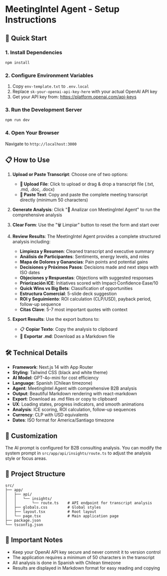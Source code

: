 # MeetingIntel Agent - Setup Instructions

## 🚀 Quick Start

### 1. Install Dependencies
```bash
npm install
```

### 2. Configure Environment Variables
1. Copy `env-template.txt` to `.env.local`
2. Replace `sk-your-openai-api-key-here` with your actual OpenAI API key
3. Get your API key from: https://platform.openai.com/api-keys

### 3. Run the Development Server
```bash
npm run dev
```

### 4. Open Your Browser
Navigate to `http://localhost:3000`

## 📋 How to Use

1. **Upload or Paste Transcript**: Choose one of two options:
   - **📁 Upload File**: Click to upload or drag & drop a transcript file (.txt, .md, .doc, .docx)
   - **📝 Paste Text**: Copy and paste the complete meeting transcript directly (minimum 50 characters)

2. **Generate Analysis**: Click "🤖 Analizar con MeetingIntel Agent" to run the comprehensive analysis

3. **Clear Form**: Use the "🗑️ Limpiar" button to reset the form and start over

4. **Review Results**: The MeetingIntel Agent provides a complete structured analysis including:
   - **Limpieza y Resumen**: Cleaned transcript and executive summary
   - **Análisis de Participantes**: Sentiments, energy levels, and roles
   - **Mapa de Dolores y Ganancias**: Pain points and potential gains
   - **Decisiones y Próximos Pasos**: Decisions made and next steps with ISO dates
   - **Objeciones y Respuestas**: Objections with suggested responses
   - **Priorización ICE**: Initiatives scored with Impact·Confidence·Ease/10
   - **Quick Wins vs Big Bets**: Classification of opportunities
   - **Estructura Comercial**: 5-slide deck suggestion
   - **ROI y Seguimiento**: ROI calculation (CLP/USD), payback period, follow-up sequence
   - **Citas Clave**: 5-7 most important quotes with context

5. **Export Results**: Use the export buttons to:
   - 📋 **Copiar Texto**: Copy the analysis to clipboard
   - 💾 **Exportar .md**: Download as a Markdown file

## 🛠️ Technical Details

- **Framework**: Next.js 14 with App Router
- **Styling**: Tailwind CSS (black and white theme)
- **AI Model**: GPT-4o-mini for cost efficiency
- **Language**: Spanish (Chilean timezone)
- **Agent**: MeetingIntel Agent with comprehensive B2B analysis
- **Output**: Beautiful Markdown rendering with react-markdown
- **Export**: Download as .md files or copy to clipboard
- **UX**: Loading states, progress indicators, and smooth animations
- **Analysis**: ICE scoring, ROI calculation, follow-up sequences
- **Currency**: CLP with USD equivalents
- **Dates**: ISO format for America/Santiago timezone

## 🔧 Customization

The AI prompt is configured for B2B consulting analysis. You can modify the system prompt in `src/app/api/insights/route.ts` to adjust the analysis style or focus areas.

## 📁 Project Structure

```
src/
├── app/
│   ├── api/
│   │   └── insights/
│   │       └── route.ts    # API endpoint for transcript analysis
│   ├── globals.css         # Global styles
│   ├── layout.tsx          # Root layout
│   └── page.tsx            # Main application page
├── package.json
└── tsconfig.json
```

## 🚨 Important Notes

- Keep your OpenAI API key secure and never commit it to version control
- The application requires a minimum of 50 characters in the transcript
- All analysis is done in Spanish with Chilean timezone
- Results are displayed in Markdown format for easy reading and copying
